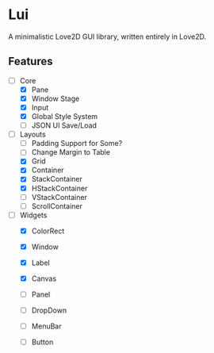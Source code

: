 # Lui

A minimalistic Love2D GUI library, written entirely in Love2D.

## Features

- [ ] Core
    - [x] Pane
    - [x] Window Stage
    - [x] Input
    - [x] Global Style System
    - [ ] JSON UI Save/Load
- [ ] Layouts
    - [ ] Padding Support for Some?
    - [ ] Change Margin to Table
    - [x] Grid
    - [x] Container
    - [x] StackContainer
    - [x] HStackContainer
    - [ ] VStackContainer
    - [ ] ScrollContainer
- [ ] Widgets
    - [x] ColorRect
    - [x] Window
    - [x] Label
    - [x] Canvas
    - [ ] Panel
    - [ ] DropDown
    - [ ] MenuBar
    - [ ] Button

